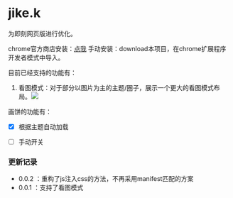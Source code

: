 # jike.k

为即刻网页版进行优化。

chrome官方商店安装：[点我](https://chrome.google.com/webstore/detail/jikek/ceohoefapneebmoilaicplfenfkmfoni)
手动安装：download本项目，在chrome扩展程序开发者模式中导入。

目前已经支持的功能有：

1. 看图模式：对于部分以图片为主的主题/圈子，展示一个更大的看图模式布局。![](https://ws3.sinaimg.cn/large/006tNbRwly1fy6207337hj30hs0b43zs.jpg)


画饼的功能有：

- [x] 根据主题自动加载

- [ ] 手动开关


### 更新记录

- 0.0.2 ：重构了js注入css的方法，不再采用manifest匹配的方案
- 0.0.1 ：支持了看图模式
